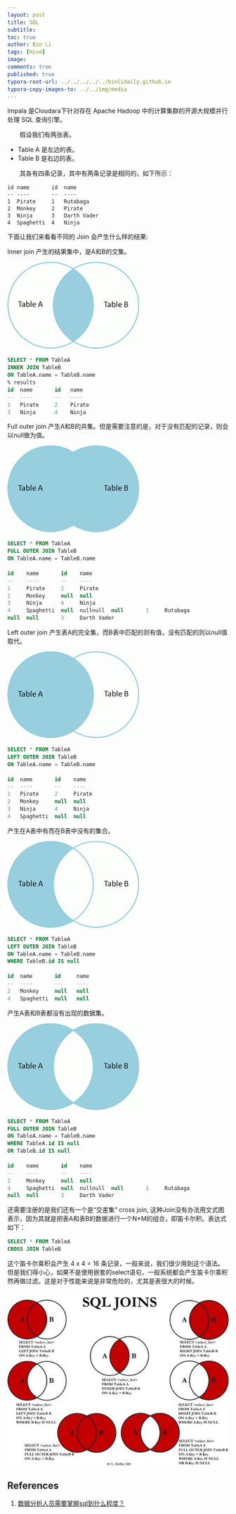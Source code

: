 ```yaml
---
layout: post
title: SQL
subtitle: 
toc: true
author: Bin Li
tags: [Hive]
image: 
comments: true
published: true
typora-root-url: ../../../../../binlidaily.github.io
typora-copy-images-to: ../../img/media
---
```


Impala 是Cloudara下针对存在 Apache Hadoop 中的计算集群的开源大规模并行处理 SQL 查询引擎。


　　假设我们有两张表。
* Table A 是左边的表。
* Table B 是右边的表。

　　其各有四条记录，其中有两条记录是相同的，如下所示：

```
id name       id  name
-- ----       --  ----
1  Pirate     1   Rutabaga
2  Monkey     2   Pirate
3  Ninja      3   Darth Vader
4  Spaghetti  4   Ninja
```

下面让我们来看看不同的 Join 会产生什么样的结果:

Inner join 产生的结果集中，是A和B的交集。

![900288E7-73AD-4D48-9CB1-BC89B07491D0](/img/media/900288E7-73AD-4D48-9CB1-BC89B07491D0.png)

```sql
SELECT * FROM TableA
INNER JOIN TableB
ON TableA.name = TableB.name
% results
id  name       id   name
--  ----       --   ----
1   Pirate     2    Pirate
3   Ninja      4    Ninja
```

Full outer join 产生A和B的并集。但是需要注意的是，对于没有匹配的记录，则会以null做为值。

![9F2F0382-B617-44D0-A796-E4B881010283](/img/media/9F2F0382-B617-44D0-A796-E4B881010283.png)


```sql
SELECT * FROM TableA
FULL OUTER JOIN TableB
ON TableA.name = TableB.name

id    name       id    name
--    ----       --    ----
1     Pirate     2     Pirate
2     Monkey     null  null
3     Ninja      4     Ninja
4     Spaghetti  null  nullnull  null       1     Rutabaga
null  null       3     Darth Vader
```

Left outer join 产生表A的完全集，而B表中匹配的则有值，没有匹配的则以null值取代。

![FB854D2C-7153-4388-8FFF-5DCE8E584F1A](/img/media/FB854D2C-7153-4388-8FFF-5DCE8E584F1A.png)

```sql
SELECT * FROM TableA
LEFT OUTER JOIN TableB
ON TableA.name = TableB.name

id  name       id    name
--  ----       --    ----
1   Pirate     2     Pirate
2   Monkey     null  null
3   Ninja      4     Ninja
4   Spaghetti  null  null
```

产生在A表中有而在B表中没有的集合。

![BCEFA17A-6CF1-441D-8607-3581427B1A12](/img/media/BCEFA17A-6CF1-441D-8607-3581427B1A12.png)

```sql
SELECT * FROM TableA
LEFT OUTER JOIN TableB
ON TableA.name = TableB.name
WHERE TableB.id IS null 

id  name       id     name
--  ----       --     ----
2   Monkey     null   null
4   Spaghetti  null   null
```

产生A表和B表都没有出现的数据集。

![BAD35927-380B-486B-B58D-7ADC6263A607](/img/media/BAD35927-380B-486B-B58D-7ADC6263A607.png)


```sql
SELECT * FROM TableA
FULL OUTER JOIN TableB
ON TableA.name = TableB.name
WHERE TableA.id IS null
OR TableB.id IS null

id    name       id    name
--    ----       --    ----
2     Monkey     null  null
4     Spaghetti  null  nullnull  null       1     Rutabaga
null  null       3     Darth Vader
```

还需要注册的是我们还有一个是“交差集” cross join, 这种Join没有办法用文式图表示，因为其就是把表A和表B的数据进行一个N*M的组合，即笛卡尔积。表达式如下：
```sql
SELECT * FROM TableA
CROSS JOIN TableB
```
这个笛卡尔乘积会产生 4 x 4 = 16 条记录，一般来说，我们很少用到这个语法。但是我们得小心，如果不是使用嵌套的select语句，一般系统都会产生笛卡尔乘积然再做过滤。这是对于性能来说是非常危险的，尤其是表很大的时候。

![81ABFC38-BFC7-4FA7-AC3F-CD4B315ED973](/img/media/81ABFC38-BFC7-4FA7-AC3F-CD4B315ED973.jpg)

## References
1. [数据分析人员需要掌握sql到什么程度？](https://www.zhihu.com/question/379694223/answer/1118850805)